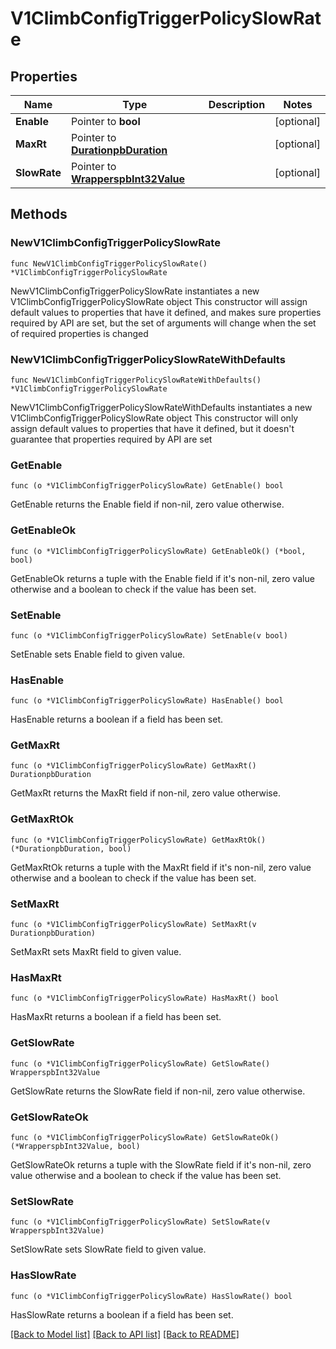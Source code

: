 # V1ClimbConfigTriggerPolicySlowRate

## Properties

Name | Type | Description | Notes
------------ | ------------- | ------------- | -------------
**Enable** | Pointer to **bool** |  | [optional] 
**MaxRt** | Pointer to [**DurationpbDuration**](DurationpbDuration.md) |  | [optional] 
**SlowRate** | Pointer to [**WrapperspbInt32Value**](WrapperspbInt32Value.md) |  | [optional] 

## Methods

### NewV1ClimbConfigTriggerPolicySlowRate

`func NewV1ClimbConfigTriggerPolicySlowRate() *V1ClimbConfigTriggerPolicySlowRate`

NewV1ClimbConfigTriggerPolicySlowRate instantiates a new V1ClimbConfigTriggerPolicySlowRate object
This constructor will assign default values to properties that have it defined,
and makes sure properties required by API are set, but the set of arguments
will change when the set of required properties is changed

### NewV1ClimbConfigTriggerPolicySlowRateWithDefaults

`func NewV1ClimbConfigTriggerPolicySlowRateWithDefaults() *V1ClimbConfigTriggerPolicySlowRate`

NewV1ClimbConfigTriggerPolicySlowRateWithDefaults instantiates a new V1ClimbConfigTriggerPolicySlowRate object
This constructor will only assign default values to properties that have it defined,
but it doesn't guarantee that properties required by API are set

### GetEnable

`func (o *V1ClimbConfigTriggerPolicySlowRate) GetEnable() bool`

GetEnable returns the Enable field if non-nil, zero value otherwise.

### GetEnableOk

`func (o *V1ClimbConfigTriggerPolicySlowRate) GetEnableOk() (*bool, bool)`

GetEnableOk returns a tuple with the Enable field if it's non-nil, zero value otherwise
and a boolean to check if the value has been set.

### SetEnable

`func (o *V1ClimbConfigTriggerPolicySlowRate) SetEnable(v bool)`

SetEnable sets Enable field to given value.

### HasEnable

`func (o *V1ClimbConfigTriggerPolicySlowRate) HasEnable() bool`

HasEnable returns a boolean if a field has been set.

### GetMaxRt

`func (o *V1ClimbConfigTriggerPolicySlowRate) GetMaxRt() DurationpbDuration`

GetMaxRt returns the MaxRt field if non-nil, zero value otherwise.

### GetMaxRtOk

`func (o *V1ClimbConfigTriggerPolicySlowRate) GetMaxRtOk() (*DurationpbDuration, bool)`

GetMaxRtOk returns a tuple with the MaxRt field if it's non-nil, zero value otherwise
and a boolean to check if the value has been set.

### SetMaxRt

`func (o *V1ClimbConfigTriggerPolicySlowRate) SetMaxRt(v DurationpbDuration)`

SetMaxRt sets MaxRt field to given value.

### HasMaxRt

`func (o *V1ClimbConfigTriggerPolicySlowRate) HasMaxRt() bool`

HasMaxRt returns a boolean if a field has been set.

### GetSlowRate

`func (o *V1ClimbConfigTriggerPolicySlowRate) GetSlowRate() WrapperspbInt32Value`

GetSlowRate returns the SlowRate field if non-nil, zero value otherwise.

### GetSlowRateOk

`func (o *V1ClimbConfigTriggerPolicySlowRate) GetSlowRateOk() (*WrapperspbInt32Value, bool)`

GetSlowRateOk returns a tuple with the SlowRate field if it's non-nil, zero value otherwise
and a boolean to check if the value has been set.

### SetSlowRate

`func (o *V1ClimbConfigTriggerPolicySlowRate) SetSlowRate(v WrapperspbInt32Value)`

SetSlowRate sets SlowRate field to given value.

### HasSlowRate

`func (o *V1ClimbConfigTriggerPolicySlowRate) HasSlowRate() bool`

HasSlowRate returns a boolean if a field has been set.


[[Back to Model list]](../README.md#documentation-for-models) [[Back to API list]](../README.md#documentation-for-api-endpoints) [[Back to README]](../README.md)


